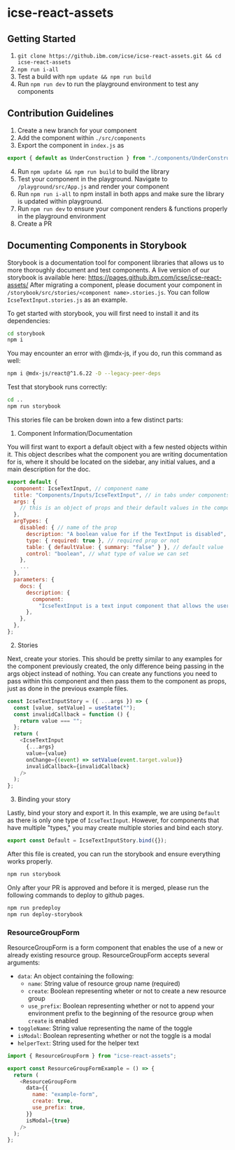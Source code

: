 # icse-react-assets

## Getting Started

1. `git clone https://github.ibm.com/icse/icse-react-assets.git && cd icse-react-assets`
2. `npm run i-all`
3. Test a build with `npm update && npm run build`
4. Run `npm run dev` to run the playground environment to test any components

## Contribution Guidelines

1. Create a new branch for your component
2. Add the component within `./src/components`
3. Export the component in `index.js` as

```js
export { default as UnderConstruction } from "./components/UnderConstruction";
```

4. Run `npm update && npm run build` to build the library
5. Test your component in the playground. Navigate to `/playground/src/App.js` and render your component
6. Run `npm run i-all` to npm install in both apps and make sure the library is updated within playground.
7. Run `npm run dev` to ensure your component renders & functions properly in the playground environment
8. Create a PR

## Documenting Components in Storybook

Storybook is a documentation tool for component libraries that allows us to more thoroughly document and test components. A live version of our storybook is available here: https://pages.github.ibm.com/icse/icse-react-assets/
After migrating a component, please document your component in `/storybook/src/stories/<component name>.stories.js`. You can follow `IcseTextInput.stories.js` as an example.

To get started with storybook, you will first need to install it and its dependencies:

```bash
cd storybook
npm i
```

You may encounter an error with @mdx-js, if you do, run this command as well:

```bash
npm i @mdx-js/react@^1.6.22 -D --legacy-peer-deps
```

Test that storybook runs correctly:

```bash
cd ..
npm run storybook
```

This stories file can be broken down into a few distinct parts:

1.  Component Information/Documentation

You will first want to export a default object with a few nested objects within it. This object describes what the component you are writing documentation for is, where it should be located on the sidebar, any initial values, and a main description for the doc.

```js
export default {
  component: IcseTextInput, // component name
  title: "Components/Inputs/IcseTextInput", // in tabs under components > inputs > IcseTextInput > Default (bound story is default)
  args: {
    // this is an object of props and their default values in the component
  },
  argTypes: {
    disabled: { // name of the prop
      description: "A boolean value for if the TextInput is disabled", // description of the prop from readme
      type: { required: true }, // required prop or not
      table: { defaultValue: { summary: "false" } }, // default value
      control: "boolean", // what type of value we can set
    },
    ...
  },
  parameters: {
    docs: {
      description: {
        component:
          "IcseTextInput is a text input component that allows the user to input text into a field and the developer to easily validate it.", // put the component description from readme here
      },
    },
  },
};
```

2. Stories

Next, create your stories. This should be pretty similar to any examples for the component previously created, the only difference being passing in the args object instead of nothing. You can create any functions you need to pass within this component and then pass them to the component as props, just as done in the previous example files.

```js
const IcseTextInputStory = ({ ...args }) => {
  const [value, setValue] = useState("");
  const invalidCallback = function () {
    return value === "";
  };
  return (
    <IcseTextInput
      {...args}
      value={value}
      onChange={(event) => setValue(event.target.value)}
      invalidCallback={invalidCallback}
    />
  );
};
```

3. Binding your story

Lastly, bind your story and export it. In this example, we are using `Default` as there is only one type of `IcseTextInput`. However, for components that have multiple "types," you may create multiple stories and bind each story.

```js
export const Default = IcseTextInputStory.bind({});
```

After this file is created, you can run the storybook and ensure everything works properly.

```bash
npm run storybook
```

Only after your PR is approved and before it is merged, please run the following commands to deploy to github pages.

```bash
npm run predeploy
npm run deploy-storybook
```
### ResourceGroupForm
ResourceGroupForm is a form component that enables the use of a new or already existing resource group. ResourceGroupForm accepts several arguments:

- `data`: An object containing the following:
  - `name`: String value of resource group name (required)
  - `create`: Boolean representing wheter or not to create a new resource group
  - `use_prefix`: Boolean representing whether or not to append your environment prefix to the beginning of the resource group when `create` is enabled
- `toggleName`: String value representing the name of the toggle
- `isModal`: Boolean representing whether or not the toggle is a modal
- `helperText`: String used for the helper text

```js
import { ResourceGroupForm } from "icse-react-assets";

export const ResourceGroupFormExample = () => {
  return (
    <ResourceGroupForm
      data={{
        name: "example-form",
        create: true,
        use_prefix: true,
      }}
      isModal={true}
    />
  );
};


```